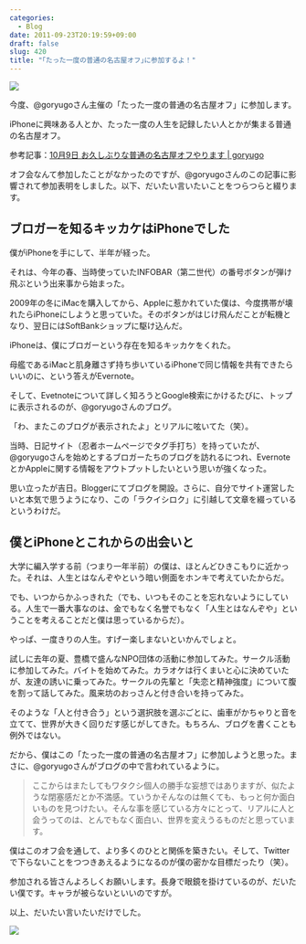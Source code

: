 ```yaml
---
categories:
  - Blog
date: 2011-09-23T20:19:59+09:00
draft: false
slug: 420
title: "｢たった一度の普通の名古屋オフ｣に参加するよ！"
---
```


![](/images/2011/09/0420_1.jpg)

今度、@goryugoさん主催の「たった一度の普通の名古屋オフ」に参加します。

iPhoneに興味ある人とか、たった一度の人生を記録したい人とかが集まる普通の名古屋オフ。

参考記事：[10月9日 お久しぶりな普通の名古屋オフやります | goryugo](http://goryugo.com/20110913/tattaicidononagoyaoff/)

オフ会なんて参加したことがなかったのですが、@goryugoさんのこの記事に影響されて参加表明をしました。以下、だいたい言いたいことをつらつらと綴ります。

## ブロガーを知るキッカケはiPhoneでした

僕がiPhoneを手にして、半年が経った。

それは、今年の春、当時使っていたINFOBAR（第二世代）の番号ボタンが弾け飛ぶという出来事から始まった。

2009年の冬にiMacを購入してから、Appleに惹かれていた僕は、今度携帯が壊れたらiPhoneにしようと思っていた。そのボタンがはじけ飛んだことが転機となり、翌日にはSoftBankショップに駆け込んだ。

iPhoneは、僕にブロガーという存在を知るキッカケをくれた。

母艦であるiMacと肌身離さず持ち歩いているiPhoneで同じ情報を共有できたらいいのに、という答えがEvernote。

そして、Evetnoteについて詳しく知ろうとGoogle検索にかけるたびに、トップに表示されるのが、@goryugoさんのブログ。

「わ、またこのブログが表示されたよ」とリアルに呟いてた（笑）。

当時、日記サイト（忍者ホームページでタグ手打ち）を持っていたが、@goryugoさんを始めとするブロガーたちのブログを訪れるにつれ、EvernoteとかAppleに関する情報をアウトプットしたいという思いが強くなった。

思い立ったが吉日。Bloggerにてブログを開設。さらに、自分でサイト運営したいと本気で思うようになり、この「ラクイシロク」に引越して文章を綴っているというわけだ。

## 僕とiPhoneとこれからの出会いと

大学に編入学する前（つまり一年半前）の僕は、ほとんどひきこもりに近かった。それは、人生とはなんぞやという暗い側面をホンキで考えていたからだ。

でも、いつからかふっきれた（でも、いつもそのことを忘れないようにしている。人生で一番大事なのは、金でもなく名誉でもなく「人生とはなんぞや」ということを考えることだと僕は思っているからだ）。

やっぱ、一度きりの人生。すげー楽しまないといかんでしょと。

試しに去年の夏、豊橋で盛んなNPO団体の活動に参加してみた。サークル活動に参加してみた。バイトを始めてみた。カラオケは行くまいと心に決めていたが、友達の誘いに乗ってみた。サークルの先輩と「失恋と精神強度」について腹を割って話してみた。風来坊のおっさんと付き合いを持ってみた。

そのような「人と付き合う」という選択肢を選ぶごとに、歯車がかちゃりと音を立てて、世界が大きく回りだす感じがしてきた。もちろん、ブログを書くことも例外ではない。

だから、僕はこの「たった一度の普通の名古屋オフ」に参加しようと思った。まさに、@goryugoさんがブログの中で言われているように。

> ここからはまたしてもワタクシ個人の勝手な妄想ではありますが、似たような閉塞感だとか不満感。ていうかそんなのは無くても、もっと何か面白いものを見つけたい。そんな事を感じている方々にとって、リアルに人と会うってのは、とんでもなく面白い、世界を変えうるものだと思っています。

僕はこのオフ会を通して、より多くのひとと関係を築きたい。そして、Twitterで下らないことをつつきあえるようになるのが僕の密かな目標だったり（笑）。

参加される皆さんよろしくお願いします。長身で眼鏡を掛けているのが、だいたい僕です。キャラが被らないといいのですが。

以上、だいたい言いたいだけでした。

![](/images/2011/09/0420_2.jpg)
